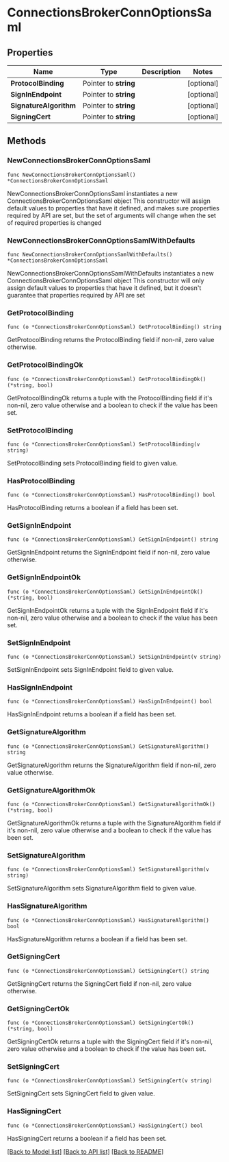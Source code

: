 # ConnectionsBrokerConnOptionsSaml

## Properties

Name | Type | Description | Notes
------------ | ------------- | ------------- | -------------
**ProtocolBinding** | Pointer to **string** |  | [optional] 
**SignInEndpoint** | Pointer to **string** |  | [optional] 
**SignatureAlgorithm** | Pointer to **string** |  | [optional] 
**SigningCert** | Pointer to **string** |  | [optional] 

## Methods

### NewConnectionsBrokerConnOptionsSaml

`func NewConnectionsBrokerConnOptionsSaml() *ConnectionsBrokerConnOptionsSaml`

NewConnectionsBrokerConnOptionsSaml instantiates a new ConnectionsBrokerConnOptionsSaml object
This constructor will assign default values to properties that have it defined,
and makes sure properties required by API are set, but the set of arguments
will change when the set of required properties is changed

### NewConnectionsBrokerConnOptionsSamlWithDefaults

`func NewConnectionsBrokerConnOptionsSamlWithDefaults() *ConnectionsBrokerConnOptionsSaml`

NewConnectionsBrokerConnOptionsSamlWithDefaults instantiates a new ConnectionsBrokerConnOptionsSaml object
This constructor will only assign default values to properties that have it defined,
but it doesn't guarantee that properties required by API are set

### GetProtocolBinding

`func (o *ConnectionsBrokerConnOptionsSaml) GetProtocolBinding() string`

GetProtocolBinding returns the ProtocolBinding field if non-nil, zero value otherwise.

### GetProtocolBindingOk

`func (o *ConnectionsBrokerConnOptionsSaml) GetProtocolBindingOk() (*string, bool)`

GetProtocolBindingOk returns a tuple with the ProtocolBinding field if it's non-nil, zero value otherwise
and a boolean to check if the value has been set.

### SetProtocolBinding

`func (o *ConnectionsBrokerConnOptionsSaml) SetProtocolBinding(v string)`

SetProtocolBinding sets ProtocolBinding field to given value.

### HasProtocolBinding

`func (o *ConnectionsBrokerConnOptionsSaml) HasProtocolBinding() bool`

HasProtocolBinding returns a boolean if a field has been set.

### GetSignInEndpoint

`func (o *ConnectionsBrokerConnOptionsSaml) GetSignInEndpoint() string`

GetSignInEndpoint returns the SignInEndpoint field if non-nil, zero value otherwise.

### GetSignInEndpointOk

`func (o *ConnectionsBrokerConnOptionsSaml) GetSignInEndpointOk() (*string, bool)`

GetSignInEndpointOk returns a tuple with the SignInEndpoint field if it's non-nil, zero value otherwise
and a boolean to check if the value has been set.

### SetSignInEndpoint

`func (o *ConnectionsBrokerConnOptionsSaml) SetSignInEndpoint(v string)`

SetSignInEndpoint sets SignInEndpoint field to given value.

### HasSignInEndpoint

`func (o *ConnectionsBrokerConnOptionsSaml) HasSignInEndpoint() bool`

HasSignInEndpoint returns a boolean if a field has been set.

### GetSignatureAlgorithm

`func (o *ConnectionsBrokerConnOptionsSaml) GetSignatureAlgorithm() string`

GetSignatureAlgorithm returns the SignatureAlgorithm field if non-nil, zero value otherwise.

### GetSignatureAlgorithmOk

`func (o *ConnectionsBrokerConnOptionsSaml) GetSignatureAlgorithmOk() (*string, bool)`

GetSignatureAlgorithmOk returns a tuple with the SignatureAlgorithm field if it's non-nil, zero value otherwise
and a boolean to check if the value has been set.

### SetSignatureAlgorithm

`func (o *ConnectionsBrokerConnOptionsSaml) SetSignatureAlgorithm(v string)`

SetSignatureAlgorithm sets SignatureAlgorithm field to given value.

### HasSignatureAlgorithm

`func (o *ConnectionsBrokerConnOptionsSaml) HasSignatureAlgorithm() bool`

HasSignatureAlgorithm returns a boolean if a field has been set.

### GetSigningCert

`func (o *ConnectionsBrokerConnOptionsSaml) GetSigningCert() string`

GetSigningCert returns the SigningCert field if non-nil, zero value otherwise.

### GetSigningCertOk

`func (o *ConnectionsBrokerConnOptionsSaml) GetSigningCertOk() (*string, bool)`

GetSigningCertOk returns a tuple with the SigningCert field if it's non-nil, zero value otherwise
and a boolean to check if the value has been set.

### SetSigningCert

`func (o *ConnectionsBrokerConnOptionsSaml) SetSigningCert(v string)`

SetSigningCert sets SigningCert field to given value.

### HasSigningCert

`func (o *ConnectionsBrokerConnOptionsSaml) HasSigningCert() bool`

HasSigningCert returns a boolean if a field has been set.


[[Back to Model list]](../README.md#documentation-for-models) [[Back to API list]](../README.md#documentation-for-api-endpoints) [[Back to README]](../README.md)


